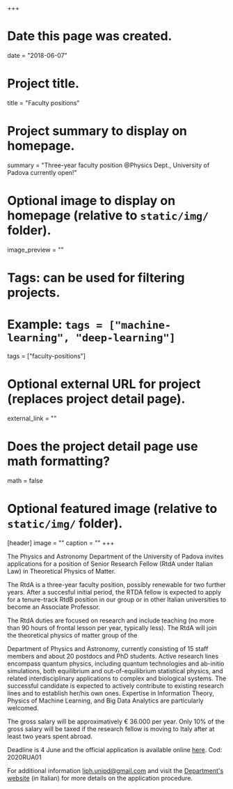 +++
# Date this page was created.
date = "2018-06-07"

# Project title.
title = "Faculty positions"

# Project summary to display on homepage.
summary = "Three-year faculty position @Physics Dept., University of Padova currently open!"

# Optional image to display on homepage (relative to `static/img/` folder).
image_preview = ""

# Tags: can be used for filtering projects.
# Example: `tags = ["machine-learning", "deep-learning"]`
tags = ["faculty-positions"]

# Optional external URL for project (replaces project detail page).
external_link = ""

# Does the project detail page use math formatting?
math = false

# Optional featured image (relative to `static/img/` folder).
[header]
image = ""
caption = ""
+++

The Physics and Astronomy Department of the University of Padova invites applications for a position of Senior Research Fellow (RtdA under Italian Law) in Theoretical Physics of Matter.

The RtdA is a three-year faculty position, possibly renewable for two further years. After a succesful initial period, the RTDA fellow is expected to apply for a tenure-track RtdB position in our group or in other Italian universities to become an Associate Professor.

The RtdA duties are focused on research and include teaching (no more than 90 hours of frontal lesson per year, typically less). The RtdA will join the theoretical physics of matter group of the

Department of Physics and Astronomy, currently consisting of 15 staff members and about 20 postdocs and PhD students. Active research lines encompass quantum physics, including quantum technologies and ab-initio simulations, both equilibrium and out-of-equilibrium statistical physics, and related interdisciplinary applications to complex and biological systems. The successful candidate is expected to actively contribute to existing research lines and to establish her/his own ones. Expertise in Information Theory, Physics of Machine Learning, and Big Data Analytics are particularly welcomed.

The gross salary will be approximatively € 36.000 per year. Only 10% of the gross salary will be taxed if the research fellow is moving to Italy after at least two years spent abroad.

Deadline is 4 June and the official application is available online [here](https://pica.cineca.it/unipd/). Cod: 2020RUA01

For additional information liph.unipd@gmail.com and visit the [Department's website](https://www.dfa.unipd.it/index.php?id=2015) (in Italian) for more details on the application procedure.
